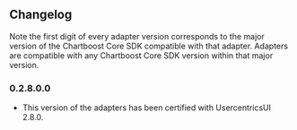 ## Changelog

Note the first digit of every adapter version corresponds to the major version of the Chartboost Core SDK compatible with that adapter. 
Adapters are compatible with any Chartboost Core SDK version within that major version.

### 0.2.8.0.0
- This version of the adapters has been certified with UsercentricsUI 2.8.0.
